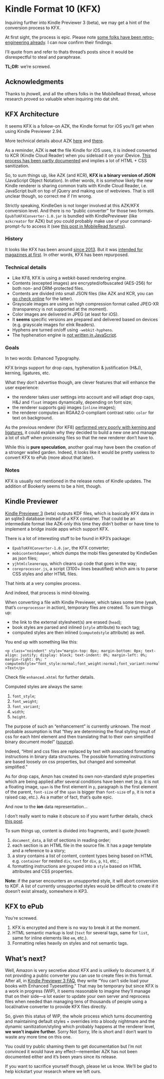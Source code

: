 # Kindle Format 10 (KFX)

Inquiring further into Kindle Previewer 3 (beta), we may get a hint of the conversion process to KFX.

At first sight, the process is epic. Please note [some folks have been retro-engineering already](http://www.mobileread.com/forums/showthread.php?t=263902). I can now confirm their findings. 

I’ll quote from and refer to thats thread’s posts since it would be disrespectful to steal and paraphrase.

**TL;DR:** we’re screwed.

## Acknowledgments 

Thanks to jhowell, and all the others folks in the MobileRead thread, whose research proved so valuable when inquiring into dat shit.

## KFX Architecture

It seems KFX is a follow-on AZK, the Kindle format for iOS you’ll get when using Kindle Previewer 2.94.

More technical details about AZK [here](http://www.mobileread.com/forums/showpost.php?p=3097967&postcount=8) and [there](http://www.mobileread.com/forums/showpost.php?p=3100761&postcount=11).

As a reminder, AZK is **not** the file Kindle for iOS uses, it is indeed converted to KCR (Kindle Cloud Reader) when you sideload it on your iDevice. [This process has been partly documented](https://github.com/FriendsOfEpub/WillThatBeOverriden/tree/master/ReadingSystems/Kindle/Kindle-iOS) and implies a lot of HTML + CSS sanitization.

So, to sum things up, like AZK (and KCR), **KFX is a binary version of JSON** (JavaScript Object Notation). In other words, it is somehow likely the new Kindle renderer is sharing common traits with Kindle Cloud Reader, i.e. JavaScript built on top of jQuery and making use of webviews. That is still unclear though, so correct me if I’m wrong.

Strictly speaking, KindleGen is not longer involved at this AZK/KFX conversion level. And there is no “public converter” for those two formats. `EpubToKFXConverter-1.0.jar` is bundled with KindlePreviewer (like `azkcreator` for AZK) but you could probably make use of your command-prompt-fu to access it (see [this post in MobileRead forums](http://www.mobileread.com/forums/showpost.php?p=3262219&postcount=338)).

### History

It looks like KFX has been around [since 2013](http://www.mobileread.com/forums/showpost.php?p=3182980&postcount=167). But it was [intended for magazines at first](http://www.mobileread.com/forums/showpost.php?p=3184542&postcount=170). In other words, KFX has been repurposed.

### Technical details

- Like KF8, KFX is using a webkit-based rendering engine.
- Contents (excepted images) are encrypted/ofbuscated (AES-256) for both non- and DRM-protected files.
- Contents are divided into small JSON files (like AZK and KCR, you can [go check online](https://www.amazon.com/cloudreader) for the latter).
- Grayscale images are using an high compression format called JPEG-XR (transparency is not supported at the moment).
- Color images are delivered in JPEG (at least for iOS).
- It **seems** specific versions are prepared and delivered based on devices (e.g. grayscale images for eInk Readers).
- Hyphens are turned on/off using `-webkit-hyphens`.
- The hyphenation engine is [not written in JavaScript](http://www.mobileread.com/forums/showpost.php?p=3206602&postcount=237).

### Goals

In two words: Enhanced Typography.

KFX brings support for drop caps, hyphenation & justification (H&J), kerning, ligatures, etc.

What they don’t advertise though, are clever features that will enhance the user experience:

- the renderer takes user settings into account and will adapt drop caps, H&J and `float` images dynamically, depending on font size;
- the renderer supports gaiji images (`inline` images);
- the renderer computes an RGAA2.0-compliant contrast ratio: `color` for text on background.

As the previous renderer (for KF8) [performed very poorly with kerning and ligatures](http://www.mobileread.com/forums/showpost.php?p=3172282&postcount=420), it could explain why they decided to build a new one and manage a lot of stuff when processing files so that the new renderer don’t have to. 

While this is **pure speculation**, another goal may have been the creation of a stronger walled garden. Indeed, it looks like it would be pretty useless to convert KFX to ePub (more about that later).

### Notes

KFX is usually not mentioned in the release notes of Kindle updates. The addition of Bookerly seems to be a hint, though.

## Kindle Previewer

[Kindle Previewer 3](http://www.amazon.com/gp/feature.html/?docId=1003018611) (beta) outputs KDF files, which is basically KFX data in an sqlite3 database instead of a KFX container. That could be an intermediate format like AZK-only this time they didn’t bother or have time to implement a bridge inside apps which support KFX.

There is a lot of interesting stuff to be found in KP3’s package: 

- `EpubToKFXConverter-1.0.jar`, the KFX converter;
- `mobicontentdumper`, which dumps the mobi files generated by KindleGen as json files;
- `yjhtmlcleanerapp`, which cleans up code that goes in the way;
- `coreprocessor.js`, a script (3100+ lines beautified) which aim is to parse CSS styles and alter HTML files.

That hints at a very complex process.

And indeed, that process is mind-blowing.

When converting a file with Kindle Previewer, which takes some time (yeah, that’s `coreprocessor` in action), temporary files are created. To sum things up:

- the link to the external stylesheet(s) are erased (`head`);
- book styles are parsed and inlined (`style` attribute) to each tag;
- computed styles are then inlined (`computedstyle` attribute) as well.

You end up with something like this: 

```
<p class="noindent" style="margin-top: 0px; margin-bottom: 0px; text-align: justify; display: block; text-indent: 0%; margin-left: 0%; margin-right: 0%; " computedstyle="font_style:normal;font_weight:normal;font_variant:normal;width:496px;height:96px;" >Text</p>
```

Check file `enhanced.xhtml` for further details.

Computed styles are always the same: 

1. `font_style`;
2. `font_weight`;
3. `font_variant`;
4. `width`;
5. `height`.

The purpose of such an “enhancement” is currently unknown. The most probable assumption is that “they are determining the final styling result of css for each html element and then translating that to their own simplified binary document model” ([source](http://www.mobileread.com/forums/showpost.php?p=3262351&postcount=342)).

Indeed, “Html and css files are replaced by text with associated formatting instructions in binary data structures. The possible formatting instructions are based loosely on css properties, but changed and somewhat simplified.”

As for drop caps, Amzn has created its own non-standard style properties which are being applied after several conditions have been met (e.g. it is not a floating image, `span` is the first element in `p`, paragraph is the first element of the parent, `font-size` of the `span` is bigger than `font-size` of `p`, it is not a raised cap, etc.). As a matter of fact, that’s quite epic.

And now to the **ion** data representation…

I don’t really want to make it obscure so if you want further details, check [this post](http://www.mobileread.com/forums/showpost.php?p=3269649&postcount=360).

To sum things up, content is divided into fragments, and I quote jhowell: 

1. `document_data`, a list of sections in reading order;
2. each section is an HTML file in the source file. It has a page template and a reference to a story;
3. a story contains a list of content, content types being based on HTML e.g. `container` for nested `div`, `text` for `div`, `p`, `h1`, etc.;
4. formatting instructions are grouped into a `style` based on HTML attributes and CSS properties.

**Note:** if the parser encounters an unsupported style, it will abort conversion to KDF. A list of currently unsupported styles would be difficult to create if it doesn’t exist already, somewhere in KP3.

## KFX to ePub

You’re screwed. 

1. KFX is encrypted and there is no way to break it at the moment.
2. HTML semantic markup is lost (`text` for several tags, same for `list`, same for inline elements like `em`, etc.).
3. Formatting relies heavily on styles and not semantic tags.

## What’s next?

Well, Amazon is very secretive about KFX and is unlikely to document it, if not providing a public converter you can use to create files in this format. After all, in [Kindle Previewer 3 FAQ](http://www.amazon.com/gp/feature.html/?docId=1003018611), they write “You can’t side load your books with Enhanced Typesetting.” That may be temporary but since KFX is a work in progress (WIP), it seems reasonable to imagine they’ll manage that on their side—a lot easier to update your own server and reprocess files when needed than managing tens of thousands of people using a local/native converter to provide KFX files directly.

So, given this status of WIP, the whole process which turns documenting and maintaining default styles + overrides into a bloody nightmare and the dynamic sanitization/styling which probably happens at the renderer level, **we won’t inquire further.** Sorry Not Sorry, life is short and I don’t want to waste any more time on this one.

You could try public shaming them to get documentation but I’m not convinced it would have any effect—remember AZK has not been documented either and it’s been years since its release.

If you want to sacrifice yourself though, please let us know. We’ll be glad to help kickstart your research where we left ours.
